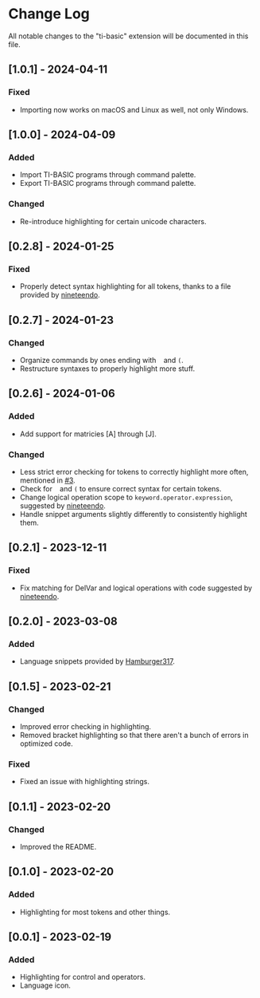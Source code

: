 # Change Log

All notable changes to the "ti-basic" extension will be documented in this file.

## [1.0.1] - 2024-04-11

### Fixed
- Importing now works on macOS and Linux as well, not only Windows.

## [1.0.0] - 2024-04-09

### Added
- Import TI-BASIC programs through command palette.
- Export TI-BASIC programs through command palette.

### Changed
- Re-introduce highlighting for certain unicode characters.

## [0.2.8] - 2024-01-25

### Fixed

- Properly detect syntax highlighting for all tokens, thanks to a file provided by [nineteendo](https://github.com/nineteendo).

## [0.2.7] - 2024-01-23

### Changed

- Organize commands by ones ending with ` ` and `(`.
- Restructure syntaxes to properly highlight more stuff.

## [0.2.6] - 2024-01-06

### Added

- Add support for matricies [A] through [J].

### Changed

- Less strict error checking for tokens to correctly highlight more often, mentioned in [#3](https://github.com/TIny-Hacker/language-ti-basic/issues/3).
- Check for ` ` and `(` to ensure correct syntax for certain tokens.
- Change logical operation scope to `keyword.operator.expression`, suggested by [nineteendo](https://github.com/nineteendo).
- Handle snippet arguments slightly differently to consistently highlight them.

## [0.2.1] - 2023-12-11

### Fixed

- Fix matching for DelVar and logical operations with code suggested by [nineteendo](https://github.com/nineteendo).

## [0.2.0] - 2023-03-08

### Added

- Language snippets provided by [Hamburger317](https://github.com/Hamburger317).

## [0.1.5] - 2023-02-21

### Changed

- Improved error checking in highlighting.
- Removed bracket highlighting so that there aren't a bunch of errors in optimized code.

### Fixed

- Fixed an issue with highlighting strings.

## [0.1.1] - 2023-02-20

### Changed

- Improved the README.

## [0.1.0] - 2023-02-20

### Added

- Highlighting for most tokens and other things.

## [0.0.1] - 2023-02-19

### Added

- Highlighting for control and operators.
- Language icon.
